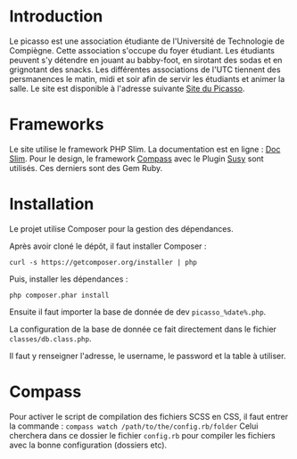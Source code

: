 Introduction
============
Le picasso est une association étudiante de l'Université de Technologie de Compiègne. Cette association s'occupe du foyer étudiant.
Les étudiants peuvent s'y détendre en jouant au babby-foot, en sirotant des sodas et en grignotant des snacks.
Les différentes associations de l'UTC tiennent des persmanences le matin, midi et soir afin de servir les étudiants et animer la salle.
Le site est disponible à l'adresse suivante [Site du Picasso](http://assos.utc.fr/picasso/).

Frameworks
============
Le site utilise le framework PHP Slim. La documentation est en ligne : [Doc Slim](http://docs.slimframework.com/).
Pour le design, le framework [Compass](http://compass-style.org/install/) avec le Plugin [Susy](http://susydocs.oddbird.net/en/latest/) sont utilisés.
Ces derniers sont des Gem Ruby.

Installation
============
Le projet utilise Composer pour la gestion des dépendances.

Après avoir cloné le dépôt, il faut installer Composer :

`curl -s https://getcomposer.org/installer | php`

Puis, installer les dépendances :

`php composer.phar install`

Ensuite il faut importer la base de donnée de dev `picasso_%date%.php`.

La configuration de la base de donnée ce fait directement dans le fichier `classes/db.class.php`.

Il faut y renseigner l'adresse, le username, le password et la table à utiliser.

Compass
=====
Pour activer le script de compilation des fichiers SCSS en CSS, il faut entrer la commande : `compass watch /path/to/the/config.rb/folder`
Celui cherchera dans ce dossier le fichier `config.rb` pour compiler les fichiers avec la bonne configuration (dossiers etc).